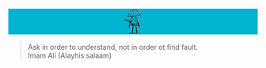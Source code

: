 ![soldier](https://github.com/amirihusayn/amirihusayn/blob/main/soldier1.png)
> Ask in order to understand, not in order ot find fault.  
> Imam Ali (Alayhis salaam)
